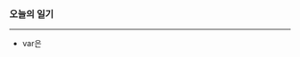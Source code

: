 ### 오늘의 일기
---
+ var은 <script> 안에서 변수로 선언
+ let은 <script>안에서 변수로 한 번만 선언되어야 한다.
+ const는 <script> 안에서 변수로 한 번만 선언되고 값은 변경할 수 없다.

  
#### 메뉴 탭 버튼 클릭시 글자 색상과 밑에 언너바 생기게 하기
```node
<div class="title-event">
  <button :class="isEvent ? 'event-tab on' : 'off'" @click="clickedButton(true)">이벤트</button>
</div>
<div class="title-notice">
  <button :class="!isEvent ? 'notice-tab on':'off'"  @click="clickedButton(false)">공지사항</button>
</div>

 
<style lang="scss" scoped>
.on{border-bottom: 1.5px solid #22BDB6; color: #22BDB6; font-size: 14px;} // border-bottom 으로 언더바 생성
.event-tab, .notice-tab{height: 30px;} //header라인이랑 맞게 button태그 height를 줌
</style>
  
<script>
data() {
  return {
    isEvent: true
  }
},
methods: {
  clickedButton(val) {
    this.isEvent = val
  }
}
</script>
```
+ `isEvent`를 `true`로 초기값으로 잡는다.
+ 이벤트 버튼의 클릭함수를 `true`로 놓는다. -> 버튼이 이미 눌린 상태로 보여짐( `#22BDB6` 이 색깔로 보여짐)
+ `clickedButton(val) { this.isEvent = val }` : 클릭했을 때 작동하는 함수 -> true/false를 넣어줌
+ `:class="isEvent ? 'event-tab on' : 'off'"` : 클래스 바인딩 -> `isEvent`가 true이면 클래스 `on`이 작동하고 fasle이면 클래스 `off`가 작동한다.
+ 여기서 중요한 점!!!🧨 공지사항은 반대로 작용하니까 클래스 바인딩할 때 `!isEvent` 이렇게 써줘야 한다.
  
  
